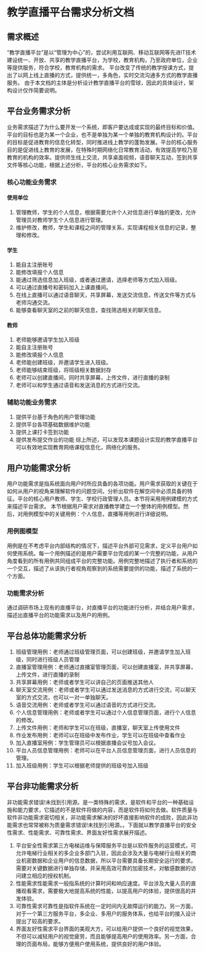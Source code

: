 <!--
 * @Author: Albert Wang
 * @LastEditors: Albert Wang
 * @Date: 2021-09-24 15:42:36
 * @LastEditTime: 2021-10-10 00:59:08
 * @Description:LiveStream‘s request analysis document
 * @FilePath: \\LiveStream\\Api\\需求分析文档.md
 * @Copyright Notice:  2021 Albert Wang 王子睿.All Rights Reserved.
-->

# 教学直播平台需求分析文档

## 需求概述

“教学直播平台”是以“管理为中心"的，尝试利用互联网、移动互联网等先进IT技术建设统一、开放、共享的教学直播平台，为学校，教育机构，乃至政府单位，企业等提供服务，符合学校，教育机构的需求。
平台改变了传统的教学授课方式，提出了以网上线上直播的方式，提供统一，多角色，实时交流沟通多方式的教学直播服务。
由于本文档的主体是分析设计教学直播平台的雪球，因此的具体设计，架构设计仅作简要说明。

## 平台业务需求分析

业务需求描述了为什么要开发一个系统，即客户要达成或实现的最终目标和价值。平台的目标也是为某一个企业，也不是单独为某一个单独的教育机构设计的。平台的目标是促进教育的信息化转型，同时推进线上教学的蓬勃发展。平台的核心服务目的是促进线上教育的发展，在特殊时期网络化日常教育活动，有效提高学校乃至教育的机构的效率。提供师生线上交流，共享桌面视频，语音聊天互动，签到共享文件等核心功能，根据上述分析，平台的核心业务需求如下。

### 核心功能业务需求

#### 使用单位

1. 管理教师，学生的个人信息，根据需要允许个人对信息进行单独的更改，允许管理员对教师学生个人信息进行管理。
2. 维护修改，教师，学生和课程之间的管理关系，实现课程相关信息的记录，整理和修改。

#### 学生

1. 能自主注册账号
2. 能修改填报个人信息
3. 能通过筛选信息加入班级，或者通过邀请，选择老师等方式加入班级。
4. 可以通过直播号和密码加入上课直播间。
5. 在线上直播可以通过语音聊天，共享屏幕，发送交流信息，传送文件等方式与老师沟通交流。
6. 能够查看聊天室的之前的聊天信息，查找筛选相关的聊天信息。

#### 教师

1. 老师能够邀请学生加入班级
2. 能自主注册账号
3. 能修改填报个人信息
4. 老师能创建班级，并邀请学生进入班级。
5. 老师能够结束班级，将班级相关数据封存
6. 老师可以创建直播间，同时共享屏幕，上传文件，进行直播的录制
7. 老师可以和学生通过语音和发送消息的方式进行交流。

### 辅助功能业务需求

1. 提供平台基于角色的用户管理功能
2. 提供平台各项基础数据维护功能
3. 提供上课打卡签到功能
4. 提供发布提交作业的功能
综上所述，可以发现本课题设计实现的教学直播平台可以有效地实现教育网络课程信息化，网络化的服务。

## 用户功能需求分析

用户功能需求是指系统面向用户时所应具备的各项功能。用户需求获取的关键在于如何从用户的视角来理解软件的问题空间，分析出软件在解空间中必须具备的特征。平台的核心用户教师、学生、学校行政管理人员。本节将采用用例建模的方式来描述平台需求。
本节根据用户需求对直播教学建立一个整体的用例模型。然后，对用例模型中的关键用例：个人信息，直播等用例进行详细说明。


### 用例图模型

用例是在不考虑平台内部结构的情况下，描述平台外部可见需求，定义平台用户如何使用系统。每一个用例描述的是用户需要平台完成的某一个完整的功能，从用户角度看到的所有用例共同组成平台的完整功能。用例完整地描述了执行者和系统的一个交互，描述了从该执行者视角观察到的系统需要提供的功能，描述了系统的一个方面。

### 功能需求分析

通过调研市场上现有的直播平台，对直播平台的功能进行分析，并结合用户需求，描述出直播平台的功能需求以及用户的用例。

## 平台总体功能需求分析

1. 班级管理用例：老师通过班级管理页面，可以创建班级，并邀请学生加入班级，同时进行班级人员管理
2. 直播室管理用例：老师通过直播室管理页面，可以创建直播室，并共享屏幕，上传文件，进行直播的录制
3. 共享屏幕用例：老师或者学生可以讲自己的页面推送其他人
4. 聊天室交流用例：老师或者学生可以通过发送消息的方式进行交流，可以聊天室的方式交流，也可以一对一单独聊天。
5. 语音交流用例：老师或者学生可以通过语音的方式进行交流。
6. 个人信息管理用例：老师或者学生可以通过个人信息管理页面，进行个人信息的修改。
7. 上传文件用例：老师和学生可以在班级，直播室，聊天室上传使用文件
8. 作业发布用例：老师可以在班级中发布作业，学生可以在班级中查看作业
9.  加入直播室用例：学生管理员可以根据直播会议号加入会议。
10. 平台人员信息管理用例：老师可以在平台人员信息管理页面，进行人员信息的管理。
11. 加入班级用例：学生可以根据老师提供的班级号加入班级

## 平台非功能需求分析

非功能需求错误!未找到引用源。是一类特殊的需求，是软件和平台的一种基础设施和能力要求，它描述的不是软件将做的内容，而是软件将如何去做。软件质量与软件非功能需求密切相关，非功能需求解决的好坏直接影响软件的成败，因此非功能需求也常常被称为质量需求错误!未找到引用源。。下面就以教学直播平台的安全性需求、性能需求、可靠性需求、界面友好性需求展开描述。

1. 平台安全性需求第三方电梯运维与保障服务平台是以软件服务的运营模式，可允许电梯行业相关的多企业多部门入驻，因此会涉及大量与电梯行业相关的商业机密数据和企业用户的信息数据，所以平台需要具备长期安全运行的要求。需要对关键数据进行单独存储，并采用高效可靠的加密技术，对敏感数据的访问建立相应的授权机制。
2. 性能需求性能需求一般指系统的计算时间和响应速度。平台涉及大量人员的直播观看需求，需要极大地提高系统的性能，以提高用户的体验，提供很高的并发体验。
3. 可靠性需求可靠性是指软件系统在一定时间内无故障运行的能力。另一方面，对于一个第三方服务平台，多企业、多用户的服务体系，也给平台的接入设计提出了较高的要求。
4. 界面友好性需求平台界面的美观大方，可以给用户提供一个良好的视觉效果，不但可以减轻用户的视觉疲劳，而且能够提高用户的使用效率。另一方面，合理的页面布局，能够方便用户使用系统，提供良好的用户体验。
